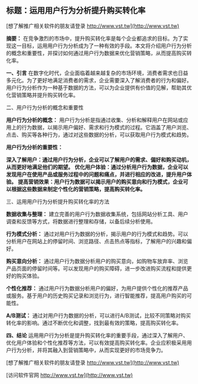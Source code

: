 ## **标题：运用用户行为分析提升购买转化率**

[想了解推广相关软件的朋友请登录 http://www.vst.tw](http://www.vst.tw)

**摘要：**
在竞争激烈的市场中，提升购买转化率是每个企业都追求的目标。为了实现这一目标，运用用户行为分析成为了一种有效的手段。本文将介绍用户行为分析的概念和重要性，并探讨如何通过用户行为数据来优化营销策略，从而提高购买转化率。

**一、引言**
在数字化时代，企业面临着越来越复杂的市场环境，消费者需求也日益多元化。为了更好地满足消费者的需求，企业需要深入了解消费者的行为和偏好。用户行为分析作为一种基于数据的方法，可以为企业提供有价值的见解，帮助其优化营销策略并提升购买转化率。

二、用户行为分析的概念和重要性

**用户行为分析的概念：**
用户行为分析是指通过收集、分析和解释用户在网站或应用上的行为数据，以揭示用户偏好、需求和行为模式的过程。它涵盖了用户浏览、点击、购买等各种行为，通过对这些数据的分析，可以获取用户行为模式和趋势。

**用户行为分析的重要性：**

**深入了解用户：通过用户行为分析，企业可以了解用户的需求、偏好和购买动机，从而更好地满足他们的期望。**
**优化用户体验：通过分析用户行为数据，企业可以发现用户在使用产品或服务过程中的问题和痛点，并进行相应的改进，提升用户体验。**
**提高营销效果：用户行为数据可以揭示用户的购买意向和行为模式，企业可以根据这些数据来制定个性化的营销策略，提高购买转化率。**

三、运用用户行为分析提升购买转化率的方法

**数据收集与整理：**
建立完善的用户行为数据收集系统，包括网站分析工具、用户调查和反馈等方式，将数据进行整理和存储，以备后续分析使用。

**行为模式分析：**
通过对用户行为数据的分析，揭示用户的行为模式和趋势。可以分析用户在网站上的停留时间、浏览路径、点击热点等指标，了解用户的兴趣和偏好。

**购买意向分析：**
通过用户行为数据分析用户的购买意向，如购物车放弃率、浏览产品页面的停留时间等。可以发现用户的购买障碍，进一步改进购买流程和提供更好的购买体验。

**个性化推荐：**
通过用户行为数据分析用户的偏好，为用户提供个性化的推荐产品或服务。基于用户的历史购买记录和浏览行为，进行智能推荐，提高用户购买的可能性。

**A/B测试：**
通过对用户行为数据的分析，可以进行A/B测试，比较不同策略对购买转化率的影响。通过不断优化和调整，找到最有效的策略，提高购买转化率。

**四、结论**
运用用户行为分析是提升购买转化率的重要手段，通过深入了解用户、优化用户体验和个性化推荐等方法，可以有效提高购买转化率。企业应积极采用用户行为分析，并将其融入到营销策略中，从而实现更好的市场竞争力。

[想了解推广相关软件的朋友请登录 http://www.vst.tw](http://www.vst.tw)


[访问软件官网 http://www.vst.tw](http://www.vst.tw)
